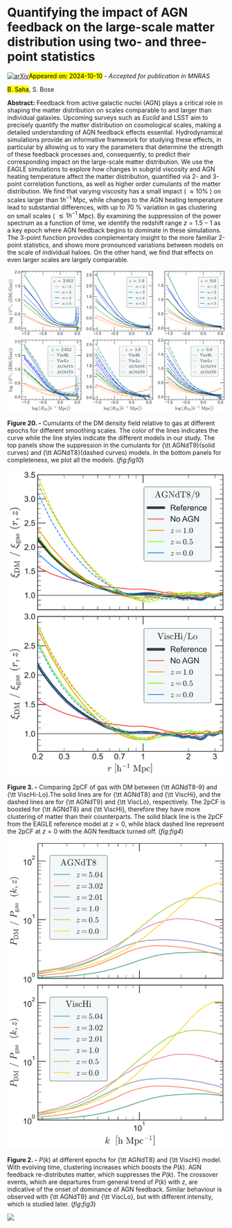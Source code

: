 <div class="macros" style="visibility:hidden;">
$\newcommand{\ensuremath}{}$
$\newcommand{\xspace}{}$
$\newcommand{\object}[1]{\texttt{#1}}$
$\newcommand{\farcs}{{.}''}$
$\newcommand{\farcm}{{.}'}$
$\newcommand{\arcsec}{''}$
$\newcommand{\arcmin}{'}$
$\newcommand{\ion}[2]{#1#2}$
$\newcommand{\textsc}[1]{\textrm{#1}}$
$\newcommand{\hl}[1]{\textrm{#1}}$
$\newcommand{\footnote}[1]{}$
$\newcommand$
$\newcommand$
$\newcommand$
$\newcommand$
$\newcommand{\Sownak}[1]{\textcolor{red}{{\bf #1}}}$
$\newcommand{\saha}[1]{\textcolor{orange}{{\bf #1}}}$
$\newcommand$</div>



<div id="title">

# Quantifying the impact of AGN feedback on the large-scale matter distribution using two- and three-point statistics

</div>
<div id="comments">

[![arXiv](https://img.shields.io/badge/arXiv-2410.05376-b31b1b.svg)](https://arxiv.org/abs/2410.05376)<mark>Appeared on: 2024-10-10</mark> -  _Accepted for publication in MNRAS_

</div>
<div id="authors">

<mark>B. Saha</mark>, S. Bose

</div>
<div id="abstract">

**Abstract:** Feedback from active galactic nuclei (AGN) plays a critical role in shaping the matter distribution on scales comparable to and larger than individual galaxies. Upcoming surveys such as _Euclid_ and LSST aim to precisely quantify the matter distribution on cosmological scales, making a detailed understanding of AGN feedback effects essential. Hydrodynamical simulations provide an informative framework for studying these effects, in particular by allowing us to vary the parameters that determine the strength of these feedback processes and, consequently, to predict their corresponding impact on the large-scale matter distribution. We use the EAGLE simulations to explore how changes in subgrid viscosity and AGN heating temperature affect the matter distribution, quantified via  2- and 3-point correlation functions, as well as higher order cumulants of the matter distribution. We find that varying viscosity has a small impact ( $\approx 10\%$ ) on scales larger than $1 h^{-1}$ Mpc, while changes to the AGN heating temperature lead to substantial differences, with up to 70 \% variation in gas clustering on small scales ( $\lesssim 1 h^{-1}$ Mpc). By examining the suppression of the power spectrum as a function of time, we identify the redshift range $z = 1.5 - 1$ as a key epoch where AGN feedback begins to dominate in these simulations. The 3-point function provides complementary insight to the more familiar 2-point statistics, and shows more pronounced variations between models on the scale of individual haloes. On the other hand, we find that effects on even larger scales are largely comparable.

</div>

<div id="div_fig1">

<img src="tmp_2410.05376/./figures/fig10.png" alt="Fig20" width="100%"/>

**Figure 20. -** Cumulants of the DM density field relative to gas at different epochs for different smoothing scales. The color of the lines indicates the curve while the line styles indicate the different models in our study. The top panels show the suppression in the cumulants for {\tt AGNdT9}(solid curves) and {\tt AGNdT8}(dashed curves) models. In the bottom panels for completeness, we plot all the models.
     (*fig:fig10*)

</div>
<div id="div_fig2">

<img src="tmp_2410.05376/./figures/fig4.png" alt="Fig3" width="100%"/>

**Figure 3. -** Comparing 2pCF of gas with DM between {\tt AGNdT8-9} and {\tt ViscHi-Lo}.The solid lines are for {\tt AGNdT8} and {\tt ViscHi}, and the dashed lines are for {\tt AGNdT9} and {\tt ViscLo}, respectively. The 2pCF is boosted for {\tt AGNdT8} and {\tt ViscHi}, therefore they have more clustering of matter than their counterparts. The solid black line is the 2pCF from the EAGLE reference model at $z=0$, while black dashed line represent the 2pCF at $z=0$ with the AGN feedback turned off. (*fig:fig4*)

</div>
<div id="div_fig3">

<img src="tmp_2410.05376/./figures/fig3.png" alt="Fig2" width="100%"/>

**Figure 2. -** $P(k)$ at different epochs for {\tt AGNdT8} and {\tt ViscHi} model. With evolving time, clustering increases which boosts the $P(k)$. AGN feedback re-distributes matter, which suppresses the $P(k)$. The crossover events, which are departures from general trend of $P(k)$ with $z$, are indicative of the onset of dominance of AGN feedback. Similar behaviour is observed with {\tt AGNdT9} and {\tt ViscLo}, but with different intensity, which is studied later. (*fig:fig3*)

</div><div id="qrcode"><img src=https://api.qrserver.com/v1/create-qr-code/?size=100x100&data="https://arxiv.org/abs/2410.05376"></div>